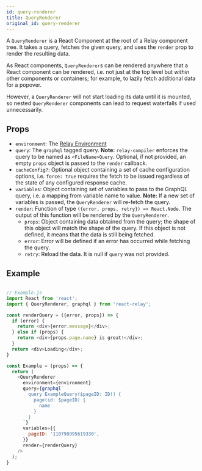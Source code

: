 ```yaml
---
id: query-renderer
title: QueryRenderer
original_id: query-renderer
---
```

A `QueryRenderer` is a React Component at the root of a Relay component tree. It takes a query, fetches the given query, and uses the `render` prop to render the resulting data.

As React components, `QueryRenderer`s can be rendered anywhere that a React component can be rendered, i.e. not just at the top level but _within_ other components or containers; for example, to lazily fetch additional data for a popover.

However, a `QueryRenderer` will not start loading its data until it is mounted, so nested `QueryRenderer` components can lead to request waterfalls if used unnecessarily.

## Props

-   `environment`: The [Relay Environment](./relay-environment.html)
-   `query`: The `graphql` tagged query. **Note:** `relay-compiler` enforces the query to be named as `<FileName>Query`. Optional, if not provided, an empty `props` object is passed to the `render` callback.
-   `cacheConfig?`: Optional object containing a set of cache configuration options, i.e. `force: true` requires the fetch to be issued regardless of the state of any configured response cache.
-   `variables`: Object containing set of variables to pass to the GraphQL query, i.e. a mapping from variable name to value. **Note:** If a new set of variables is passed, the `QueryRenderer` will re-fetch the query.
-   `render`: Function of type `({error, props, retry}) => React.Node`. The output of this function will be rendered by the `QueryRenderer`.
    -   `props`: Object containing data obtained from the query; the shape of this object will match the shape of the query. If this object is not defined, it means that the data is still being fetched.
    -   `error`: Error will be defined if an error has occurred while fetching the query.
    -   `retry`: Reload the data. It is null if `query` was not provided.

## Example

```javascript

// Example.js
import React from 'react';
import { QueryRenderer, graphql } from 'react-relay';

const renderQuery = ({error, props}) => {
  if (error) {
    return <div>{error.message}</div>;
  } else if (props) {
    return <div>{props.page.name} is great!</div>;
  }
  return <div>Loading</div>;
}

const Example = (props) => {
  return (
    <QueryRenderer
      environment={environment}
      query={graphql`
        query ExampleQuery($pageID: ID!) {
          page(id: $pageID) {
            name
          }
        }
      `}
      variables={{
        pageID: '110798995619330',
      }}
      render={renderQuery}
    />
  );
}

```
